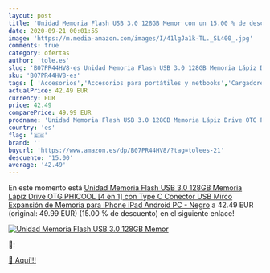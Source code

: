 ```yaml
---
layout: post
title: 'Unidad Memoria Flash USB 3.0 128GB Memor con un 15.00 % de descuento'
date: 2020-09-21 00:01:55
image: 'https://m.media-amazon.com/images/I/41lgJa1k-TL._SL400_.jpg'
comments: true
category: ofertas
author: 'tole.es'
slug: 'B07PR44HV8-es Unidad Memoria Flash USB 3.0 128GB Memoria Lápiz Drive OTG...'
sku: 'B07PR44HV8-es'
tags: [ 'Accesorios','Accesorios para portátiles y netbooks','Cargadores y adaptadores para portátiles y netbooks','Cargadores y bases de carga para portátiles y netbooks','Informática','ipad','iphone', ]
actualPrice: 42.49 EUR
currency: EUR
price: 42.49
comparePrice: 49.99 EUR
prodname: 'Unidad Memoria Flash USB 3.0 128GB Memoria Lápiz Drive OTG PHICOOL [4 en 1] con Type C Conector USB Mirco Expansión de Memoria para iPhone  iPad  Android  PC - Negro'
country: 'es'
flag: '🇪🇸'
brand: ''
buyurl: 'https://www.amazon.es/dp/B07PR44HV8/?tag=tolees-21'
descuento: '15.00'
average: '42.49'
---
```


En este momento está [Unidad Memoria Flash USB 3.0 128GB Memoria Lápiz Drive OTG PHICOOL [4 en 1] con Type C Conector USB Mirco Expansión de Memoria para iPhone  iPad  Android  PC - Negro](https://www.amazon.es/dp/B07PR44HV8/?tag=tolees-21) a 42.49 EUR (original: 49.99 EUR) (15.00 %  de descuento) en el siguiente enlace!

[![Unidad Memoria Flash USB 3.0 128GB Memor](https://m.media-amazon.com/images/I/41lgJa1k-TL._SL400_.jpg)](https://www.amazon.es/dp/B07PR44HV8/?tag=tolees-21)

🔎:


[🛒 Aquí!!!](https://www.amazon.es/dp/B07PR44HV8/?tag=tolees-21)
